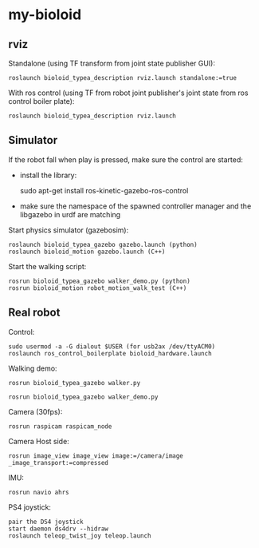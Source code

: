 my-bioloid
==========

## rviz

Standalone (using TF transform from joint state publisher GUI):

    roslaunch bioloid_typea_description rviz.launch standalone:=true

With ros control (using TF from robot joint publisher's joint state from ros control boiler plate): 

    roslaunch bioloid_typea_description rviz.launch

## Simulator

If the robot fall when play is pressed, make sure the control are started:
 - install the library:

    sudo apt-get install ros-kinetic-gazebo-ros-control

 - make sure the namespace of the spawned controller manager and the libgazebo in urdf are matching

Start physics simulator (gazebosim):

    roslaunch bioloid_typea_gazebo gazebo.launch (python)
    roslaunch bioloid_motion gazebo.launch (C++)

Start the walking script:

    rosrun bioloid_typea_gazebo walker_demo.py (python)
    rosrun bioloid_motion robot_motion_walk_test (C++)

## Real robot

Control:

    sudo usermod -a -G dialout $USER (for usb2ax /dev/ttyACM0)
    roslaunch ros_control_boilerplate bioloid_hardware.launch

Walking demo:

    rosrun bioloid_typea_gazebo walker.py

    rosrun bioloid_typea_gazebo walker_demo.py

Camera (30fps):

    rosrun raspicam raspicam_node

Camera Host side:

    rosrun image_view image_view image:=/camera/image _image_transport:=compressed

IMU:

    rosrun navio ahrs

PS4 joystick:

    pair the DS4 joystick
    start daemon ds4drv --hidraw
    roslaunch teleop_twist_joy teleop.launch


